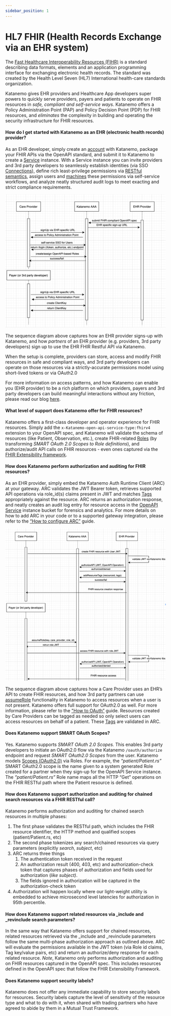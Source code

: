 ```yaml
---
sidebar_position: 1
---
```


# HL7 FHIR (Health Records Exchange via an EHR system)

The [Fast Healthcare Interoperability Resources (FIHR)](http://hl7.org/fhir/) is a standard describing data formats, elements and an application programming interface for exchanging electronic health records. The standard was created by the Health Level Seven (HL7) International health-care standards organization.

Katanemo gives EHR providers and Healthcare App developers super powers to quickly serve providers, payers and patients to operate on FHIR resources in _safe, compliant and self-service ways_. Katanemo offers a Policy Administration Point (PAP) and Policy Decision Point (PDP) for FHIR resources, and _eliminates_ the complexity in building and operating the security infrastructure for FHIR resources. 

#### How do I get started with Katanemo as an EHR (electronic health records) provider?
As an EHR developer, simply create an [account](../accounts) with Katanemo, package your FHIR APIs via the OpenAPI standard, and submit it to Katanemo to create a [Service](../concepts/service) instance. With a Service instance you can invite providers and 3rd party developers to seamlessly establish identities (via SSO [Connections](../concepts/connections)), define rich least-privilege permissions via [RESTful semantics](../concepts/roles), assign users and [machines](../concepts/keys) these permissions via self-service workflows, and analyze neatly structured audit logs to meet exacting and strict compliance requirements.

![sequence-diagram.png](..%2F..%2Fstatic%2Fimg%2Fsequence-diagram.png)

The sequence diagram above captures how an EHR provider signs-up with Katanemo, and how _partners_ of an EHR provider (e.g. providers, 3rd party developers) sign up to use the EHR FHIR Restful API via Katanemo.

When the setup is complete, providers can store, access and modify FHIR resources in safe and compliant ways, and 3rd party developers can operate on those resources via a strictly-accurate permissions model using short-lived tokens or via OAuth2.0

For more information on access patterns, and how Katanemo can enable you (EHR provider) to be a rich platform on which providers, payers and 3rd party developers can build meaningful interactions without any friction, please read our blog [here](#).

#### What level of support does Katanemo offer for FHIR resources?

Katanemo offers a first-class developer and operator experience for FHIR resources. Simply add the `x-Katanemo-open-api-service-type:fhirv4` extension to your OpenAPI spec, and Katanemo will validate the schema of resources (like Patient, Observation,  etc.), create FHIR-related [Roles](../concepts/roles) (by transforming _SMART OAuth 2.0 Scopes to Role definitions_), and authorize/audit API calls on FHIR resources - even ones captured via the [FHIR Extensibility framework](https://hl7.org/fhir/extensibility.html). 

#### How does Katanemo perform authorization and auditing for FHIR resources? 

As an EHR provider, simply embed the Katanemo Auth Runtime Client (ARC) at your gateway. ARC validates the JWT Bearer token, retrieves supported API operations via role_id(s) claims present in JWT and matches [Tags](../concepts/resource-access-via-tags) appropriately against the resource. ARC returns an authorization response, and neatly creates an audit log entry for resource access in the [OpenAPI Service](../concepts/service) instance bucket for forensics and analytics. For more details on how to add ARC in your code or to a supported gateway integration, please refer to the [“How to configure ARC”](../how-to-guides/katanemo-sdk-integration) guide. 


![sequence-diagram-2.png](..%2F..%2Fstatic%2Fimg%2Fsequence-diagram-2.png)

The sequence diagram above captures how a Care Provider uses an EHR’s API to create FHIR resources, and how 3rd party partners can use [assumeRole](../concepts/roles) functionality in Katanemo to access resources when a user is not present. Katanemo offers full support for OAuth2.0 as well. For more information, please refer to the ["How to OAuth”](../how-to-guides/katanemo-sdk-integration) guide. Resources created by Care Providers can be tagged as needed so only select users can access resources on behalf of a patient. These [Tags](../concepts/resource-access-via-tags) are validated in ARC.

#### Does Katanemo support SMART OAuth Scopes? 
Yes. Katanemo supports _SMART OAuth 2.0 Scopes._ This enables 3rd party developers to initiate an OAuth2.0 flow via the Katanemo `/oauth/authorize` endpoint and request _SMART OAuth2.0 Scopes_ from the user. Katanemo models [Scopes (OAuth2.0)](../concepts/scopes-oauth) via Roles. For example, the _“patient/Patient.rs”_ SMART OAuth2.0 scope is the name given to a system generated Role created for a partner when they sign-up for the OpenAPI Service instance. The _“patient/Patient.rs”_ Role name maps all the HTTP “Get” operations on the FHIR RESTful path where the Patient resource is defined. 



#### How does Katanemo support authorization and auditing for chained search resources via a FHIR RESTful call? 
Katanemo performs authorization and auditing for chained search resources in multiple phases:

1. The first phase validates the RESTful path, which includes the FHIR resource identifier, the HTTP method and qualified scopes (patient/Patient.rs, etc)
2. The second phase tokenizes any search/chained resources via query parameters (explicitly _search_, _subject_, etc)
3. ARC returns three things
    1. The authentication token received in the request
    2. An authorization result (400, 403, etc) and authorization-check token that captures phases of authorization and fields used for authorization (_like subject)_.
    3. The fields ignored in authorization will be captured in the authorization-check token
1. Authorization will happen locally where our light-weight utility is embedded to achieve microsecond level latencies for authorization in 95th percentile.


#### How does Katanemo support related resources via _include and _revinclude search parameters?

In the same way that Katanemo offers support for chained resources, related resources retrieved via the _include and _revinclude parameters follow the same multi-phase authorization approach as outlined above. ARC will evaluate the permissions available in the JWT token (via Role id claims, Tag key/value pairs, etc) and return an authorize/deny response for each related resource. _Note_, Katanemo only performs authorization and auditing  on FHIR resources captured in the OpenAPI spec. This includes resources defined in the OpenAPI spec that follow the FHIR Extensibility Framework.



#### Does Katanemo support security labels?

Katanemo does not offer any immediate capability to store security labels for resources. Security labels capture the level of sensitivity of the resource type and what to do with it, when shared with trading partners who have agreed to abide by them in a Mutual Trust Framework.

